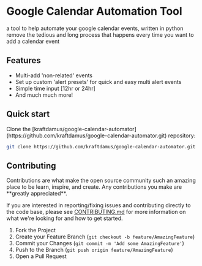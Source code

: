 # Google Calendar Automation Tool
a tool to help automate your google calendar events, written in python
<br>
remove the tedious and long process that happens every time you want to add a calendar event

<h2>Features</h2>
<ul>
<li>Multi-add 'non-related' events</li>
<li>Set up custom 'alert presets' for quick and easy multi alert events</li>
<li>Simple time input [12hr or 24hr]</li>
<li>And much much more!</li>
</ul>

<h2>Quick start</h2>
Clone the [kraftdamus/google-calendar-automator](https://github.com/kraftdamus/google-calendar-automator.git) repository:

```sh
git clone https://github.com/kraftdamus/google-calendar-automator.git
```

<h2>Contributing</h2>
Contributions are what make the open source community such an amazing place to be learn, inspire, and create. Any contributions you make are **greatly appreciated**.

If you are interested in reporting/fixing issues and contributing directly to the code base, please see [CONTRIBUTING.md](CONTRIBUTING.md) for more information on what we're looking for and how to get started.

1. Fork the Project
2. Create your Feature Branch (`git checkout -b feature/AmazingFeature`)
3. Commit your Changes (`git commit -m 'Add some AmazingFeature'`)
4. Push to the Branch (`git push origin feature/AmazingFeature`)
5. Open a Pull Request

